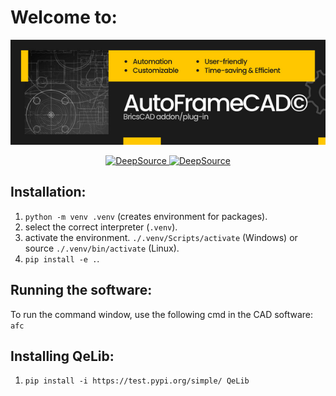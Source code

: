 # Welcome to:

<p align="center">
  <a href="https://illyrius.me/AutoFrameCAD">
    <img src="https://github.com/illyrius666/illyrius666/blob/master/images/AutoFrameCAD.png" alt="AutoFrameCAD">
  </a>
</p>
<p align="center">
  <a href="https://app.deepsource.com/gh/illyrius666/AutoFrameCAD/?ref=repository-badge}">
    <img src="https://app.deepsource.com/gh/illyrius666/AutoFrameCAD.svg/?label=active+issues&show_trend=true&token=gg3m5X6BzRWozQJG-KF3tijs" alt="DeepSource">
    <img src="https://app.deepsource.com/gh/illyrius666/AutoFrameCAD.svg/?label=resolved+issues&show_trend=true&token=gg3m5X6BzRWozQJG-KF3tijs" alt="DeepSource">
  </a>
</p>

## Installation:

1. `python -m venv .venv` (creates environment for packages).
2. select the correct interpreter (`.venv`).
3. activate the environment. `./.venv/Scripts/activate` (Windows) or source `./.venv/bin/activate` (Linux).
4. `pip install -e .`.

## Running the software:

To run the command window, use the following cmd in the CAD software: `afc`

## Installing QeLib:

1. `pip install -i https://test.pypi.org/simple/ QeLib`
